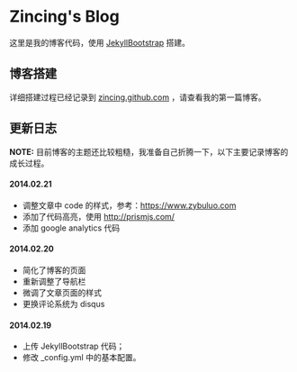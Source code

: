 # Zincing's Blog #

这里是我的博客代码，使用 <a href="http://jekyllbootstrap.com" target="_blank">JekyllBootstrap</a> 搭建。

## 博客搭建 ##

详细搭建过程已经记录到 <a href="https://zincing.github.com" target="_blank">zincing.github.com</a> ，请查看我的第一篇博客。

## 更新日志 ##

**NOTE:** 目前博客的主题还比较粗糙，我准备自己折腾一下，以下主要记录博客的成长过程。

#### 2014.02.21 ####
- 调整文章中 code 的样式，参考：<a href="https://www.zybuluo.com" target="_blank">https://www.zybuluo.com</a>
- 添加了代码高亮，使用 <a href="http://prismjs.com/" target="_blank">http://prismjs.com/</a>
- 添加 google analytics 代码

#### 2014.02.20 ####
- 简化了博客的页面
- 重新调整了导航栏
- 微调了文章页面的样式
- 更换评论系统为 disqus 

#### 2014.02.19 ####
- 上传 JekyllBootstrap 代码；
- 修改 _config.yml 中的基本配置。
 